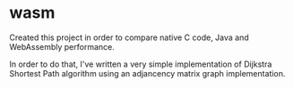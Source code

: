 # wasm
Created this project in order to compare native C code, Java and WebAssembly performance.

In order to do that, I've written a very simple implementation of Dijkstra Shortest Path algorithm using an adjancency matrix graph implementation.
